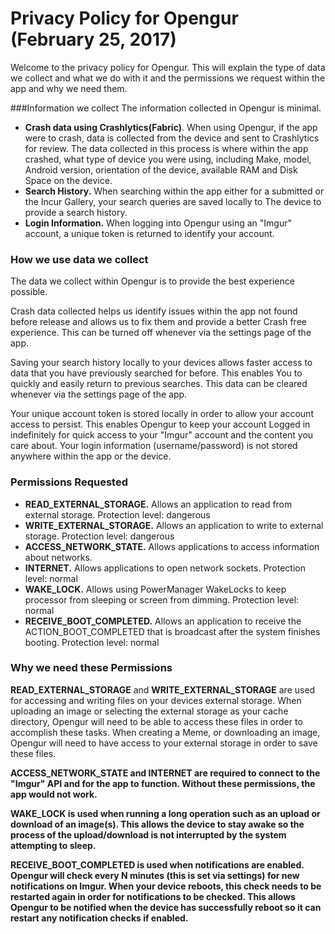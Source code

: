 # Privacy Policy for Opengur (February 25, 2017)

Welcome to the privacy policy for Opengur. This will explain the type of data we collect and what we do with it and the permissions
we request within the app and why we need them.


###Information we collect
The information collected in Opengur is minimal. 
- <b>Crash data using Crashlytics(Fabric)</b>. When using Opengur, if the app were to crash, data is collected from the device and sent to
Crashlytics for review. The data collected in this process is where within the app crashed, what type of device you were using, including
Make, model, Android version, orientation of the device, available RAM and Disk Space on the device.
- <b>Search History.</b> When searching within the app either for a submitted or the Incur Gallery, your search queries are saved locally to
The device to provide a search history.
- <b>Login Information.</b> When logging into Opengur using an "Imgur" account, a unique token is returned to identify your account.


### How we use data we collect
The data we collect within Opengur is to provide the best experience possible. 

Crash data collected helps us identify issues within the app not found before release and allows us to fix them and provide a better
Crash free experience. This can be turned off whenever via the settings page of the app.

Saving your search history locally to your devices allows faster access to data that you have previously searched for before. This enables
You to quickly and easily return to previous searches. This data can be cleared whenever via the settings page of the app.

Your unique account token is stored locally in order to allow your account access to persist. This enables Opengur to keep your account
Logged in indefinitely for quick access to your "Imgur" account and the content you care about. Your login information (username/password)
is not stored anywhere within the app or the device.

### Permissions Requested
- <b>READ_EXTERNAL_STORAGE.</b> Allows an application to read from external storage. Protection level: dangerous
- <b>WRITE_EXTERNAL_STORAGE.</b> Allows an application to write to external storage. Protection level: dangerous
- <b>ACCESS_NETWORK_STATE.</b> Allows applications to access information about networks.
- <b>INTERNET.</b> Allows applications to open network sockets. Protection level: normal
- <b>WAKE_LOCK.</b> Allows using PowerManager WakeLocks to keep processor from sleeping or screen from dimming. Protection level: normal
- <b>RECEIVE_BOOT_COMPLETED.</b> Allows an application to receive the ACTION_BOOT_COMPLETED that is broadcast after the system finishes booting. Protection level: normal


### Why we need these Permissions
<b>READ_EXTERNAL_STORAGE</b> and <b>WRITE_EXTERNAL_STORAGE</b> are used for accessing and writing files on your devices external storage. When uploading an image or selecting the external storage as your cache directory, Opengur will need to be able to access these files in order to accomplish these tasks. When creating a Meme, or downloading an image, Opengur will need to have access to your external storage in order to save these files.

<b>ACCESS_NETWORK_STATE and <b>INTERNET</b> are required to connect to the "Imgur" API and for the app to function. Without these permissions, the
app would not work.

<b>WAKE_LOCK</b> is used when running a long operation such as an upload or download of an image(s). This allows the device to stay awake so the process of the upload/download is not interrupted by the system attempting to sleep.

<b>RECEIVE_BOOT_COMPLETED</b> is used when notifications are enabled. Opengur will check every N minutes (this is set via settings) for new notifications on Imgur. When your device reboots, this check needs to be restarted again in order for notifications to be checked. This allows Opengur to be notified when the device has successfully reboot so it can restart any notification checks if enabled. 
